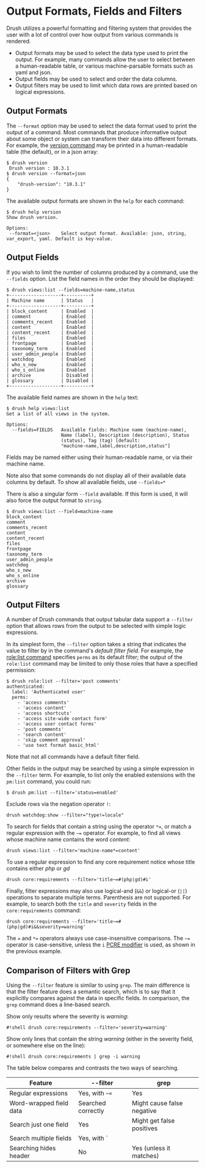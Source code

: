 # Output Formats, Fields and Filters

Drush utilizes a powerful formatting and filtering system that provides the user with a lot of control over how output from various commands is rendered.

* Output formats may be used to select the data type used to print the output. For example, many commands allow the user to select between a human-readable table, or various machine-parsable formats such as yaml and json.
* Output fields may be used to select and order the data columns.
* Output filters may be used to limit which data rows are printed based on logical expressions.

## Output Formats
The `--format` option may be used to select the data format used to print the output of a command. Most commands that produce informative output about some object or system can transform their data into different formats. For example, the [version command](commands/version.md) may be printed in a human-readable table (the default), or in a json array:
```shell
$ drush version
 Drush version : 10.3.1
$ drush version --format=json
{
    "drush-version": "10.3.1"
}
```
The available output formats are shown in the `help` for each command:
```shell
$ drush help version
Show drush version.

Options:
 --format=<json>    Select output format. Available: json, string, var_export, yaml. Default is key-value.
```

## Output Fields

If you wish to limit the number of columns produced by a command, use the `--fields` option. List the field names in the order they should be displayed:
```shell
$ drush views:list --fields=machine-name,status
+-------------------+----------+
| Machine name      | Status   |
+-------------------+----------+
| block_content     | Enabled  |
| comment           | Enabled  |
| comments_recent   | Enabled  |
| content           | Enabled  |
| content_recent    | Enabled  |
| files             | Enabled  |
| frontpage         | Enabled  |
| taxonomy_term     | Enabled  |
| user_admin_people | Enabled  |
| watchdog          | Enabled  |
| who_s_new         | Enabled  |
| who_s_online      | Enabled  |
| archive           | Disabled |
| glossary          | Disabled |
+-------------------+----------+
```
The available field names are shown in the `help` text:
```shell
$ drush help views:list
Get a list of all views in the system.

Options:
  --fields=FIELDS   Available fields: Machine name (machine-name),     
                    Name (label), Description (description), Status    
                    (status), Tag (tag) [default:                      
                    "machine-name,label,description,status"]           
```
Fields may be named either using their human-readable name, or via their machine name.

Note also that some commands do not display all of their available data columns by default. To show all available fields, use `--fields=*`

There is also a singular form `--field` available. If this form is used, it will also force the output format to `string`.
```shell
$ drush views:list --field=machine-name 
block_content
comment
comments_recent
content
content_recent
files
frontpage
taxonomy_term
user_admin_people
watchdog
who_s_new
who_s_online
archive
glossary
```

## Output Filters
A number of Drush commands that output tabular data support a `--filter` option that allows rows from the output to be selected with simple logic expressions.

In its simplest form, the `--filter` option takes a string that indicates the value to filter by in the command's *default filter field*. For example, the [role:list command](commands/role_list.md) specifies `perms` as its default filter; the output of the `role:list` command may be limited to only those roles that have a specified permission:
```shell
$ drush role:list --filter='post comments'
authenticated:
  label: 'Authenticated user'
  perms:
    - 'access comments'
    - 'access content'
    - 'access shortcuts'
    - 'access site-wide contact form'
    - 'access user contact forms'
    - 'post comments'
    - 'search content'
    - 'skip comment approval'
    - 'use text format basic_html'
```
Note that not all commands have a default filter field.

Other fields in the output may be searched by using a simple expression in the `--filter` term. For example, to list only the enabled extensions with the `pm:list` command, you could run:
```shell
$ drush pm:list --filter='status=enabled'
```

Exclude rows via the negation operator `!`:

```shell
drush watchdog:show --filter="type!=locale"
```

To search for fields that contain a string using the operator `*=`, or match a regular expression with the `~=` operator. For example, to find all views whose machine name contains the word *content*:
```shell
drush views:list --filter='machine-name*=content'
```
To use a regular expression to find any core requirement notice whose title contains either *php* or *gd*
```shell
drush core:requirements --filter='title~=#(php|gd)#i'
```
Finally, filter expressions may also use logical-and (`&&`) or logical-or (`||`) operations to separate multiple terms.  Parenthesis are not supported. For example, to search both the `title` and `severity` fields in the `core:requirements` command:
```shell
drush core:requirements --filter='title~=#(php|gd)#i&&severity=warning'
```

The `=` and `*=` operators always use case-insensitive comparisons. The `~=` operator is case-sensitive, unless the `i` [PCRE modifier](http://php.net/manual/en/reference.pcre.pattern.modifiers.php) is used, as shown in the previous example.

## Comparison of Filters with Grep

Using the `--filter` feature is similar to using `grep`. The main difference is that the filter feature does a semantic search, which is to say that it explicitly compares against the data in specific fields. In comparison, the `grep` command does a line-based search.

Show only results where the severity is *warning*:

`#!shell drush core:requirements --filter='severity=warning'`

Show only lines that contain the string *warning* (either in the severity field, or somewhere else on the line):

`#!shell drush core:requirements | grep -i warning`

The table below compares and contrasts the two ways of searching.

| Feature                 | --filter            | grep                       |
| ----------------------- | ------------------- | -------------------------- |
| Regular expressions     | Yes, with `~=`      | Yes                        |
| Word-wrapped field data | Searched correctly  | Might cause false negative |
| Search just one field   | Yes                 | Might get false positives  |
| Search multiple fields  | Yes, with `||`/`&&` | Yes (line-based searching) |
| Searching hides header  | No                  | Yes (unless it matches)    |
